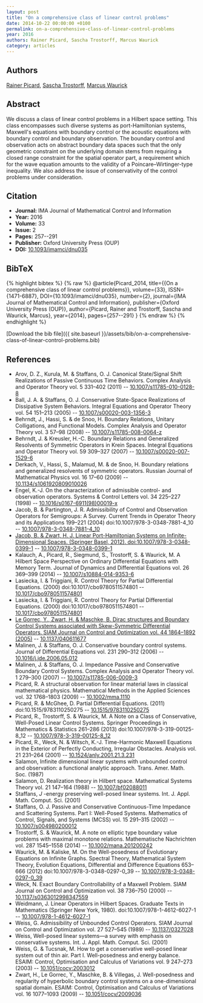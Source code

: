 ```yaml
---
layout: post
title: "On a comprehensive class of linear control problems"
date: 2014-10-22 00:00:00 +0100
permalink: on-a-comprehensive-class-of-linear-control-problems
year: 2016
authors: Rainer Picard, Sascha Trostorff, Marcus Waurick
category: articles
---
```

 
## Authors
[Rainer Picard](authors/rainer-h-picard), [Sascha Trostorff](authors/sascha-trostorff), [Marcus Waurick](authors/marcus-waurick)
 
## Abstract
We discuss a class of linear control problems in a Hilbert space setting. This class encompasses such diverse systems as port-Hamiltonian systems, Maxwell's equations with boundary control or the acoustic equations with boundary control and boundary observation. The boundary control and observation acts on abstract boundary data spaces such that the only geometric constraint on the underlying domain stems from requiring a closed range constraint for the spatial operator part, a requirement which for the wave equation amounts to the validity of a Poincare–Wirtinger-type inequality. We also address the issue of conservativity of the control problems under consideration.
 
## Citation
- **Journal:** IMA Journal of Mathematical Control and Information
- **Year:** 2016
- **Volume:** 33
- **Issue:** 2
- **Pages:** 257--291
- **Publisher:** Oxford University Press (OUP)
- **DOI:** [10.1093/imamci/dnu035](https://doi.org/10.1093/imamci/dnu035)
 
## BibTeX
{% highlight bibtex %}
{% raw %}
@article{Picard_2014,
  title={{On a comprehensive class of linear control problems}},
  volume={33},
  ISSN={1471-6887},
  DOI={10.1093/imamci/dnu035},
  number={2},
  journal={IMA Journal of Mathematical Control and Information},
  publisher={Oxford University Press (OUP)},
  author={Picard, Rainer and Trostorff, Sascha and Waurick, Marcus},
  year={2014},
  pages={257--291}
}
{% endraw %}
{% endhighlight %}
 
[Download the bib file]({{ site.baseurl }}/assets/bib/on-a-comprehensive-class-of-linear-control-problems.bib)
 
## References
- Arov, D. Z., Kurula, M. & Staffans, O. J. Canonical State/Signal Shift Realizations of Passive Continuous Time Behaviors. Complex Analysis and Operator Theory vol. 5 331–402 (2011) -- [10.1007/s11785-010-0128-8](https://doi.org/10.1007/s11785-010-0128-8)
- Ball, J. A. & Staffans, O. J. Conservative State-Space Realizations of Dissipative System Behaviors. Integral Equations and Operator Theory vol. 54 151–213 (2005) -- [10.1007/s00020-003-1356-3](https://doi.org/10.1007/s00020-003-1356-3)
- Behrndt, J., Hassi, S. & de Snoo, H. Boundary Relations, Unitary Colligations, and Functional Models. Complex Analysis and Operator Theory vol. 3 57–98 (2008) -- [10.1007/s11785-008-0064-z](https://doi.org/10.1007/s11785-008-0064-z)
- Behrndt, J. & Kreusler, H.-C. Boundary Relations and Generalized Resolvents of Symmetric Operators in Krein Spaces. Integral Equations and Operator Theory vol. 59 309–327 (2007) -- [10.1007/s00020-007-1529-6](https://doi.org/10.1007/s00020-007-1529-6)
- Derkach, V., Hassi, S., Malamud, M. & de Snoo, H. Boundary relations and generalized resolvents of symmetric operators. Russian Journal of Mathematical Physics vol. 16 17–60 (2009) -- [10.1134/s1061920809010026](https://doi.org/10.1134/s1061920809010026)
- Engel, K.-J. On the characterization of admissible control- and observation operators. Systems &amp; Control Letters vol. 34 225–227 (1998) -- [10.1016/s0167-6911(98)00019-x](https://doi.org/10.1016/s0167-6911(98)00019-x)
- Jacob, B. & Partington, J. R. Admissibility of Control and Observation Operators for Semigroups: A Survey. Current Trends in Operator Theory and its Applications 199–221 (2004) doi:10.1007/978-3-0348-7881-4_10 -- [10.1007/978-3-0348-7881-4_10](https://doi.org/10.1007/978-3-0348-7881-4_10)
- [Jacob, B. & Zwart, H. J. Linear Port-Hamiltonian Systems on Infinite-Dimensional Spaces. (Springer Basel, 2012). doi:10.1007/978-3-0348-0399-1](linear-port-hamiltonian-systems-on-infinite-dimensional-spaces) -- [10.1007/978-3-0348-0399-1](https://doi.org/10.1007/978-3-0348-0399-1)
- Kalauch, A., Picard, R., Siegmund, S., Trostorff, S. & Waurick, M. A Hilbert Space Perspective on Ordinary Differential Equations with Memory Term. Journal of Dynamics and Differential Equations vol. 26 369–399 (2014) -- [10.1007/s10884-014-9353-6](https://doi.org/10.1007/s10884-014-9353-6)
- Lasiecka, I. & Triggiani, R. Control Theory for Partial Differential Equations. (2000) doi:10.1017/cbo9780511574801 -- [10.1017/cbo9780511574801](https://doi.org/10.1017/cbo9780511574801)
- Lasiecka, I. & Triggiani, R. Control Theory for Partial Differential Equations. (2000) doi:10.1017/cbo9780511574801 -- [10.1017/cbo9780511574801](https://doi.org/10.1017/cbo9780511574801)
- [Le Gorrec, Y., Zwart, H. & Maschke, B. Dirac structures and Boundary Control Systems associated with Skew-Symmetric Differential Operators. SIAM Journal on Control and Optimization vol. 44 1864–1892 (2005)](dirac-structures-and-boundary-control-systems-associated-with-skew-symmetric-differential-operators) -- [10.1137/040611677](https://doi.org/10.1137/040611677)
- Malinen, J. & Staffans, O. J. Conservative boundary control systems. Journal of Differential Equations vol. 231 290–312 (2006) -- [10.1016/j.jde.2006.05.012](https://doi.org/10.1016/j.jde.2006.05.012)
- Malinen, J. & Staffans, O. J. Impedance Passive and Conservative Boundary Control Systems. Complex Analysis and Operator Theory vol. 1 279–300 (2007) -- [10.1007/s11785-006-0009-3](https://doi.org/10.1007/s11785-006-0009-3)
- Picard, R. A structural observation for linear material laws in classical mathematical physics. Mathematical Methods in the Applied Sciences vol. 32 1768–1803 (2009) -- [10.1002/mma.1110](https://doi.org/10.1002/mma.1110)
- Picard, R. & McGhee, D. Partial Differential Equations. (2011) doi:10.1515/9783110250275 -- [10.1515/9783110250275](https://doi.org/10.1515/9783110250275)
- Picard, R., Trostorff, S. & Waurick, M. A Note on a Class of Conservative, Well-Posed Linear Control Systems. Springer Proceedings in Mathematics &amp; Statistics 261–286 (2013) doi:10.1007/978-3-319-00125-8_12 -- [10.1007/978-3-319-00125-8_12](https://doi.org/10.1007/978-3-319-00125-8_12)
- Picard, R., Weck, N. & Witsch, K.-J. Time-Harmonic Maxwell Equations in the Exterior of Perfectly Conducting, Irregular Obstacles. Analysis vol. 21 231–264 (2001) -- [10.1524/anly.2001.21.3.231](https://doi.org/10.1524/anly.2001.21.3.231)
- Salamon, Infinite dimensional linear systems with unbounded control and observation: a functional analytic approach. Trans. Amer. Math. Soc. (1987)
- Salamon, D. Realization theory in Hilbert space. Mathematical Systems Theory vol. 21 147–164 (1988) -- [10.1007/bf02088011](https://doi.org/10.1007/bf02088011)
- Staffans, $J$ -energy preserving well-posed linear systems. Int. J. Appl. Math. Comput. Sci. (2001)
- Staffans, O. J. Passive and Conservative Continuous-Time Impedance and Scattering Systems. Part I: Well-Posed Systems. Mathematics of Control, Signals, and Systems (MCSS) vol. 15 291–315 (2002) -- [10.1007/s004980200012](https://doi.org/10.1007/s004980200012)
- Trostorff, S. & Waurick, M. A note on elliptic type boundary value problems with maximal monotone relations. Mathematische Nachrichten vol. 287 1545–1558 (2014) -- [10.1002/mana.201200242](https://doi.org/10.1002/mana.201200242)
- Waurick, M. & Kaliske, M. On the Well-posedness of Evolutionary Equations on Infinite Graphs. Spectral Theory, Mathematical System Theory, Evolution Equations, Differential and Difference Equations 653–666 (2012) doi:10.1007/978-3-0348-0297-0_39 -- [10.1007/978-3-0348-0297-0_39](https://doi.org/10.1007/978-3-0348-0297-0_39)
- Weck, N. Exact Boundary Controllability of a Maxwell Problem. SIAM Journal on Control and Optimization vol. 38 736–750 (2000) -- [10.1137/s0363012998347559](https://doi.org/10.1137/s0363012998347559)
- Weidmann, J. Linear Operators in Hilbert Spaces. Graduate Texts in Mathematics (Springer New York, 1980). doi:10.1007/978-1-4612-6027-1 -- [10.1007/978-1-4612-6027-1](https://doi.org/10.1007/978-1-4612-6027-1)
- Weiss, G. Admissibility of Unbounded Control Operators. SIAM Journal on Control and Optimization vol. 27 527–545 (1989) -- [10.1137/0327028](https://doi.org/10.1137/0327028)
- Weiss, Well-posed linear systems—a survey with emphasis on conservative systems. Int. J. Appl. Math. Comput. Sci. (2001)
- Weiss, G. & Tucsnak, M. How to get a conservative well-posed linear system out of thin air. Part I. Well-posedness and energy balance. ESAIM: Control, Optimisation and Calculus of Variations vol. 9 247–273 (2003) -- [10.1051/cocv:2003012](https://doi.org/10.1051/cocv:2003012)
- Zwart, H., Le Gorrec, Y., Maschke, B. & Villegas, J. Well-posedness and regularity of hyperbolic boundary control systems on a one-dimensional spatial domain. ESAIM: Control, Optimisation and Calculus of Variations vol. 16 1077–1093 (2009) -- [10.1051/cocv/2009036](https://doi.org/10.1051/cocv/2009036)

